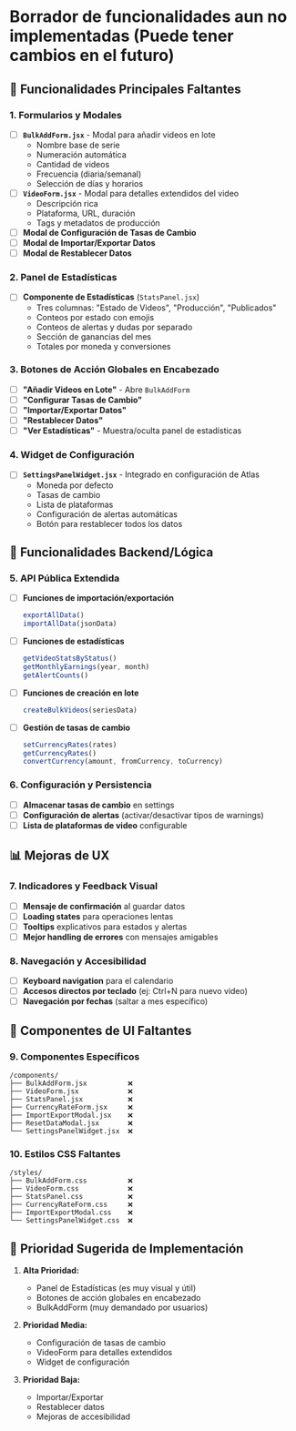 # Borrador de funcionalidades aun no implementadas (Puede tener cambios en el futuro)

## 🚀 Funcionalidades Principales Faltantes

### 1. **Formularios y Modales**
- [ ] **`BulkAddForm.jsx`** - Modal para añadir videos en lote
  - Nombre base de serie
  - Numeración automática
  - Cantidad de videos
  - Frecuencia (diaria/semanal)
  - Selección de días y horarios
- [ ] **`VideoForm.jsx`** - Modal para detalles extendidos del video
  - Descripción rica
  - Plataforma, URL, duración
  - Tags y metadatos de producción
- [ ] **Modal de Configuración de Tasas de Cambio**
- [ ] **Modal de Importar/Exportar Datos**
- [ ] **Modal de Restablecer Datos**

### 2. **Panel de Estadísticas**
- [ ] **Componente de Estadísticas** (`StatsPanel.jsx`)
  - Tres columnas: "Estado de Videos", "Producción", "Publicados"
  - Conteos por estado con emojis
  - Conteos de alertas y dudas por separado
  - Sección de ganancias del mes
  - Totales por moneda y conversiones

### 3. **Botones de Acción Globales en Encabezado**
- [ ] **"Añadir Videos en Lote"** - Abre `BulkAddForm`
- [ ] **"Configurar Tasas de Cambio"**
- [ ] **"Importar/Exportar Datos"**
- [ ] **"Restablecer Datos"**
- [ ] **"Ver Estadísticas"** - Muestra/oculta panel de estadísticas

### 4. **Widget de Configuración**
- [ ] **`SettingsPanelWidget.jsx`** - Integrado en configuración de Atlas
  - Moneda por defecto
  - Tasas de cambio
  - Lista de plataformas
  - Configuración de alertas automáticas
  - Botón para restablecer todos los datos

## 🔧 Funcionalidades Backend/Lógica

### 5. **API Pública Extendida**
- [ ] **Funciones de importación/exportación**
  ```javascript
  exportAllData()
  importAllData(jsonData)
  ```
- [ ] **Funciones de estadísticas**
  ```javascript
  getVideoStatsByStatus()
  getMonthlyEarnings(year, month)
  getAlertCounts()
  ```
- [ ] **Funciones de creación en lote**
  ```javascript
  createBulkVideos(seriesData)
  ```
- [ ] **Gestión de tasas de cambio**
  ```javascript
  setCurrencyRates(rates)
  getCurrencyRates()
  convertCurrency(amount, fromCurrency, toCurrency)
  ```

### 6. **Configuración y Persistencia**
- [ ] **Almacenar tasas de cambio** en settings
- [ ] **Configuración de alertas** (activar/desactivar tipos de warnings)
- [ ] **Lista de plataformas de video** configurable

## 📊 Mejoras de UX

### 7. **Indicadores y Feedback Visual**
- [ ] **Mensaje de confirmación** al guardar datos
- [ ] **Loading states** para operaciones lentas
- [ ] **Tooltips** explicativos para estados y alertas
- [ ] **Mejor handling de errores** con mensajes amigables

### 8. **Navegación y Accesibilidad**
- [ ] **Keyboard navigation** para el calendario
- [ ] **Accesos directos por teclado** (ej: Ctrl+N para nuevo video)
- [ ] **Navegación por fechas** (saltar a mes específico)

## 🎨 Componentes de UI Faltantes

### 9. **Componentes Específicos**
```
/components/
├── BulkAddForm.jsx          ❌
├── VideoForm.jsx            ❌  
├── StatsPanel.jsx           ❌
├── CurrencyRateForm.jsx     ❌
├── ImportExportModal.jsx    ❌
├── ResetDataModal.jsx       ❌
└── SettingsPanelWidget.jsx  ❌
```

### 10. **Estilos CSS Faltantes**
```
/styles/
├── BulkAddForm.css          ❌
├── VideoForm.css            ❌
├── StatsPanel.css           ❌
├── CurrencyRateForm.css     ❌
├── ImportExportModal.css    ❌
└── SettingsPanelWidget.css  ❌
```

## 🔄 Prioridad Sugerida de Implementación

1. **Alta Prioridad:**
   - Panel de Estadísticas (es muy visual y útil)
   - Botones de acción globales en encabezado
   - BulkAddForm (muy demandado por usuarios)

2. **Prioridad Media:**
   - Configuración de tasas de cambio
   - VideoForm para detalles extendidos
   - Widget de configuración

3. **Prioridad Baja:**
   - Importar/Exportar
   - Restablecer datos
   - Mejoras de accesibilidad
